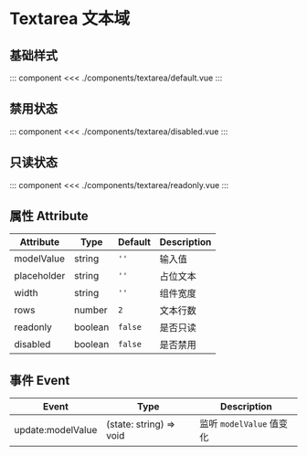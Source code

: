 # Textarea 文本域

## 基础样式

::: component <TextareaDefault/>
<<< ./components/textarea/default.vue
:::

## 禁用状态

::: component <TextareaDisabled/>
<<< ./components/textarea/disabled.vue
:::

## 只读状态

::: component <TextareaReadonly/>
<<< ./components/textarea/readonly.vue
:::

## 属性 Attribute

| Attribute   | Type    | Default | Description |
|-------------|---------|---------|-------------|
| modelValue  | string  | `''`    | 输入值       |
| placeholder | string  | `''`    | 占位文本     |
| width       | string  | `''`    | 组件宽度     |
| rows        | number  | `2`     | 文本行数     |
| readonly    | boolean | `false` | 是否只读     |
| disabled    | boolean | `false` | 是否禁用     |

## 事件 Event

| Event             | Type                    | Description            |
|-------------------|-------------------------|------------------------|
| update:modelValue | (state: string) => void | 监听 `modelValue` 值变化 |